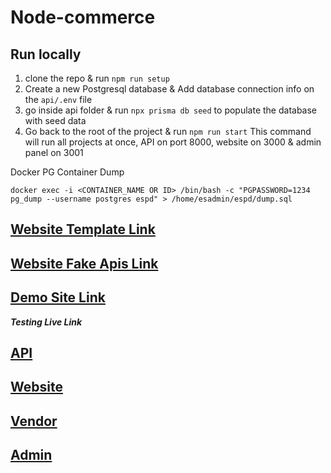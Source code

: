 # Node-commerce

## Run locally
1. clone the repo & run `npm run setup`
2. Create a new Postgresql database & Add database connection info on the `api/.env` file
3. go inside api folder & run `npx prisma db seed` to populate the database with seed data
4. Go back to the root of the project & run `npm run start` This command will run all projects at once, API
on port 8000, website on 3000 & admin panel on 3001

Docker PG Container Dump

`docker exec -i <CONTAINER_NAME OR ID> /bin/bash -c "PGPASSWORD=1234 pg_dump --username postgres espd" > /home/esadmin/espd/dump.sql`

## [Website Template Link](https://nouthemes.net/html/martfury/index.html)

## [Website Fake Apis Link](https://fakestoreapi.com)

## [Demo Site Link](https://martfury.botble.com)

***Testing Live Link***
## [API](https://node-commerce-2mds.onrender.com/api/v1)
## [Website](https://node-commerce-web.vercel.app/)
## [Vendor](https://node-commerce-vendor-ashen.vercel.app/)
## [Admin](https://node-commerce-pi.vercel.app/)
